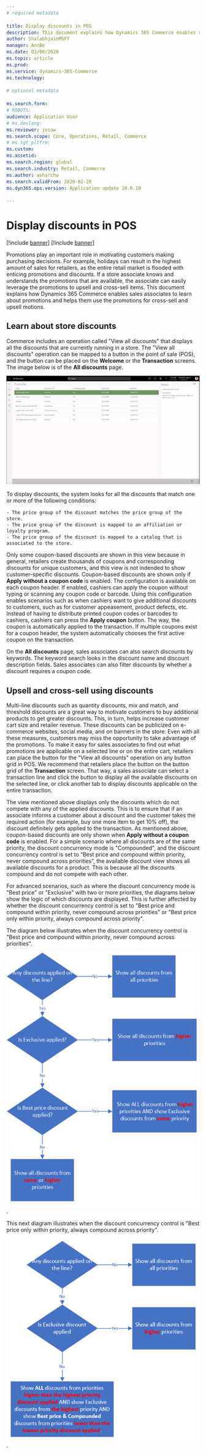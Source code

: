 ```yaml
---
# required metadata

title: Display discounts in POS 
description: This document explains how Dynamics 365 Commerce enables sales associates to learn about promotions and helps them use the promotions for cross-sell and upsell motions.
author: ShalabhjainMSFT
manager: AnnBe
ms.date: 03/06/2020
ms.topic: article
ms.prod: 
ms.service: dynamics-365-Commerce
ms.technology: 

# optional metadata

ms.search.form: 
# ROBOTS: 
audience: Application User
# ms.devlang: 
ms.reviewer: josaw
ms.search.scope: Core, Operations, Retail, Commerce
# ms.tgt_pltfrm: 
ms.custom: 
ms.assetid: 
ms.search.region: global
ms.search.industry: Retail, Commerce
ms.author: asharchw
ms.search.validFrom: 2020-02-28
ms.dyn365.ops.version: Application update 10.0.10

---
```


# Display discounts in POS

[!include [banner](includes/banner.md)]
[!include [banner](includes/preview-banner.md)]

Promotions play an important role in motivating customers making purchasing decisions. For example, holidays can result in the highest amount of sales for retailers, as the entire retail market is flooded with enticing promotions and discounts. If a store associate knows and understands the promotions that are available, the associate can easily leverage the promotions to upsell and cross-sell items. This document explains how Dynamics 365 Commerce enables sales associates to learn about promotions and helps them use the promotions for cross-sell and upsell motions.

## Learn about store discounts

Commerce includes an operation called "View all discounts" that displays all the discounts that are currently running in a store. The "View all discounts" operation can be mapped to a button in the point of sale (POS), and the button can be placed on the **Welcome**  or the **Transaction** screens. The image below is of the **All discounts** page.

 ![All discounts](./media/View_all_discounts.png "Learn about discounts in POS")


To display discounts, the system looks for all the discounts that match one or more of the following conditions:

	- The price group of the discount matches the price group of the store.
	- The price group of the discount is mapped to an affiliation or loyalty program.
	- The price group of the discount is mapped to a catalog that is associated to the store.

Only some coupon-based discounts are shown in this view because in general, retailers create thousands of coupons and corresponding discounts for unique customers, and this view is not indended to show customer-specific discounts. Coupon-based discounts are shown only if **Apply without a coupon code** is enabled. The configuration is available on each coupon header. If enabled, cashiers can apply the coupon without typing or scanning any coupon code or barcode. Using this configuration enables scenarios such as when cashiers want to give additional discounts to customers, such as for customer appeasement, product defects, etc. Instead of having to distribute printed coupon codes or barcodes to cashiers, cashiers can press the **Apply coupon** button. The way, the coupon is automatically applied to the transaction. If multiple coupons exist for a coupon header, the system automatically chooses the first active coupon on the transaction.

On the **All discounts** page, sales associates can also search discounts by keywords. The keyword search looks in the discount name and discount description fields. Sales associates can also filter discounts by whether a discount requires a coupon code. 

## Upsell and cross-sell using discounts
Multi-line discounts such as quantity discounts, mix and match, and threshold discounts are a great way to motivate customers to buy additional products to get greater discounts. This, in turn, helps increase customer cart size and retailer revenue. These discounts can be publicized on e-commerce websites, social media, and on banners in the store. Even with all these measures, customers may miss the opportunity to take advantage of the promotions. To make it easy for sales associates to find out what promotions are applicable on a selected line or on the entire cart, retailers can place the button for the "View all discounts" operation on any button grid in POS. We recommend that retailers place the button on the button grid of the **Transaction** screen. That way, a sales associate can select a transaction line and click the button to display all the available discounts on the selected line, or click another tab to display discounts applicable on the entire transaction. 

The view mentioned above displays only the discounts which do not compete with any of the applied discounts. This is to ensure that if an associate informs a customer about a discount and the customer takes the required action (for example, buy one more item to get 10% off), the discount definitely gets applied to the transaction. As mentioned above, coupon-based discounts are only shown when **Apply without a coupon code** is enabled. For a simple scenario where all discounts are of the same priority, the discount concurrency mode is "Compounded", and the discount concurrency control is set to “Best price and compound within priority, never compound across priorities”, the available discount view shows all available discounts for a product. This is because all the discounts compound and do not compete with each other. 

For advanced scenarios, such as where the discount concurrency mode is "Best price" or "Exclusive" with two or more priorities, the diagrams below show the logic of which discounts are displayed. This is further affected by whether the discount concurrency control is set to "Best price and compound within priority, never compound across priorities" or "Best price only within priority, always compound across priority".

The diagram below illustrates when the discount concurrency control is "Best price and compound within priority, never compound across priorities". 

![Diagram for Best price and compound within priority, never compound across priorities](./media/Model_1.png "Image for logic used in case of Best price and compound within priority, never compound across priorities").

This next diagram illustrates when the discount concurrency control is "Best price only within priority, always compound across priority".

![Diagram for Best price only within priority, always compound across priority](./media/Model_2.png "Image for logic used in case of Best price only within priority, always compound across priority").
